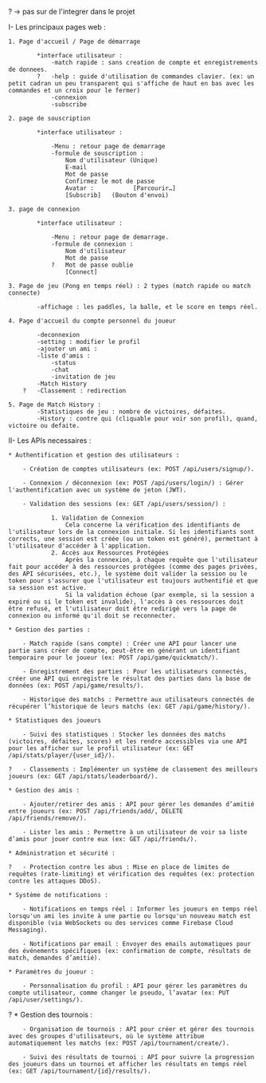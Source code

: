 ? -> pas sur de l'integrer dans le projet

I- Les principaux pages web :

	1. Page d'accueil / Page de démarrage
		
			*interface utilisateur : 
				-match rapide : sans creation de compte et enregistrements de donnees.
			?	-help : guide d'utilisation de commandes clavier. (ex: un petit cadran un peu transparent qui s'affiche de haut en bas avec les commandes et un croix pour le fermer)
				-connexion
				-subscribe

	2. page de souscription

			*interface utilisateur :
				
				-Menu : retour page de demarrage
				-formule de souscription :
					Nom d'utilisateur (Unique)
					E-mail
					Mot de passe
					Confirmez le mot de passe
					Avatar :           [Parcourir…]
					[Subscrib]   (Bouton d'envoi)

	3. page de connexion

			*interface utilisateur :

				-Menu : retour page de demarrage.
				-formule de connexion :
					Nom d'utilisateur
					Mot de passe
				?	Mot de passe oublie
					[Connect]

	3. Page de jeu (Pong en temps réel) : 2 types (match rapide ou match connecte)
			
			-affichage : les paddles, la balle, et le score en temps réel.

	4. Page d'accueil du compte personnel du joueur

			-deconnexion
			-setting : modifier le profil
			-ajouter un ami : 
			-liste d'amis :
				-status 
				-chat
				-invitation de jeu
			-Match History
		?	-Classement : redirection

	5. Page de Match History :
			-Statistiques de jeu : nombre de victoires, défaites.
			-History : contre qui (cliquable pour voir son profil), quand, victoire ou defaite. 

II- Les APIs necessaires :

	* Authentification et gestion des utilisateurs :

		- Création de comptes utilisateurs (ex: POST /api/users/signup/).

		- Connexion / déconnexion (ex: POST /api/users/login/) : Gérer l'authentification avec un système de jeton (JWT). 

		- Validation des sessions (ex: GET /api/users/session/) : 
				
				1. Validation de Connexion
					Cela concerne la vérification des identifiants de l'utilisateur lors de la connexion initiale. Si les identifiants sont corrects, une session est créée (ou un token est généré), permettant à l'utilisateur d'accéder à l'application.
				2. Accès aux Ressources Protégées
					Après la connexion, à chaque requête que l'utilisateur fait pour accéder à des ressources protégées (comme des pages privées, des API sécurisées, etc.), le système doit valider la session ou le token pour s'assurer que l'utilisateur est toujours authentifié et que sa session est active.
					Si la validation échoue (par exemple, si la session a expiré ou si le token est invalide), l'accès à ces ressources doit être refusé, et l'utilisateur doit être redirigé vers la page de connexion ou informé qu'il doit se reconnecter.

	* Gestion des parties :

		- Match rapide (sans compte) : Créer une API pour lancer une partie sans créer de compte, peut-être en générant un identifiant temporaire pour le joueur (ex: POST /api/game/quickmatch/).
		
		- Enregistrement des parties : Pour les utilisateurs connectés, créer une API qui enregistre le résultat des parties dans la base de données (ex: POST /api/game/results/).
		
		- Historique des matchs : Permettre aux utilisateurs connectés de récupérer l’historique de leurs matchs (ex: GET /api/game/history/).

	* Statistiques des joueurs
		
		- Suivi des statistiques : Stocker les données des matchs (victoires, défaites, scores) et les rendre accessibles via une API pour les afficher sur le profil utilisateur (ex: GET /api/stats/player/{user_id}/).
		
	?	- Classements : Implémenter un système de classement des meilleurs joueurs (ex: GET /api/stats/leaderboard/).

	* Gestion des amis :

		- Ajouter/retirer des amis : API pour gérer les demandes d’amitié entre joueurs (ex: POST /api/friends/add/, DELETE /api/friends/remove/).
		
		- Lister les amis : Permettre à un utilisateur de voir sa liste d’amis pour jouer contre eux (ex: GET /api/friends/).

	* Administration et sécurité :
		
	?	- Protection contre les abus : Mise en place de limites de requêtes (rate-limiting) et vérification des requêtes (ex: protection contre les attaques DDoS).

	* Système de notifications :

		- Notifications en temps réel : Informer les joueurs en temps réel lorsqu'un ami les invite à une partie ou lorsqu'un nouveau match est disponible (via WebSockets ou des services comme Firebase Cloud Messaging).
		
		- Notifications par email : Envoyer des emails automatiques pour des événements spécifiques (ex: confirmation de compte, résultats de match, demandes d’amitié).

	* Paramètres du joueur :

		- Personnalisation du profil : API pour gérer les paramètres du compte utilisateur, comme changer le pseudo, l’avatar (ex: PUT /api/user/settings/).

?	* Gestion des tournois :

		- Organisation de tournois : API pour créer et gérer des tournois avec des groupes d'utilisateurs, où le système attribue automatiquement les matchs (ex: POST /api/tournament/create/).
		
		- Suivi des résultats de tournoi : API pour suivre la progression des joueurs dans un tournoi et afficher les résultats en temps réel (ex: GET /api/tournament/{id}/results/).
